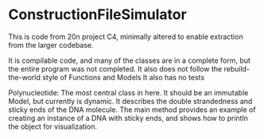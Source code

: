 # ConstructionFileSimulator

This is code from 20n project C4, minimally altered to enable extraction from the larger codebase.

It is compilable code, and many of the classes are in a complete form, but the entire program was not completed.
It also does not follow the rebuild-the-world style of Functions and Models
It also has no tests

Polynucleotide: The most central class in here.  It should be an immutable Model, but currently is dynamic.  It describes 
the double strandedness and sticky ends of the DNA molecule.  The main method provides an example of creating an instance of a DNA with
sticky ends, and shows how to println the object for visualization.

